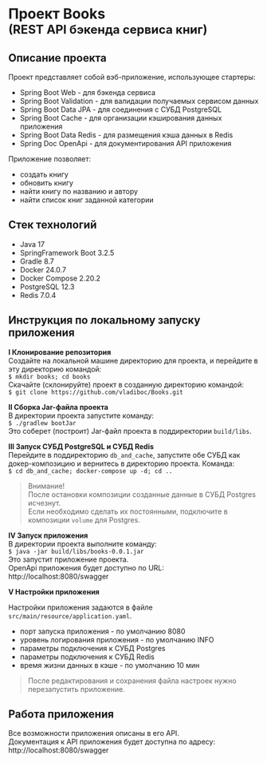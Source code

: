 # Проект Books<br><font size='5em'>(REST API бэкенда сервиса книг)</font>
## Описание проекта
Проект представляет собой вэб-приложение, использующее стартеры:
- Spring Boot Web - для бэкенда сервиса
- Spring Boot Validation - для валидации получаемых сервисом данных
- Spring Boot Data JPA - для соединения с СУБД PostgreSQL
- Spring Boot Cache - для организации кэширования данных приложения
- Spring Boot Data Redis - для размещения кэша данных в Redis
- Spring Doc OpenApi - для документирования API приложения

Приложение позволяет:
- создать книгу
- обновить книгу
- найти книгу по названию и автору
- найти список книг заданной категории

## Стек технологий
- Java 17
- SpringFramework Boot 3.2.5
- Gradle 8.7
- Docker 24.0.7
- Docker Compose 2.20.2
- PostgreSQL 12.3
- Redis 7.0.4

## Инструкция по локальному запуску приложения

**I Клонирование репозитория**  
Создайте на локальной машине директорию для проекта, и перейдите в эту директорию командой:  
```$ mkdir books; cd books```  
Скачайте (склонируйте) проект в созданную директорию командой:  
```$ git clone https://github.com/vladiboc/Books.git```  

**II Сборка Jar-файла проекта**  
В директории проекта запустите команду:  
```$ ./gradlew bootJar```  
Это соберет (построит) Jar-файл проекта в поддиректории `build/libs`.  

**III Запуск СУБД PostgreSQL и СУБД Redis**  
Перейдите в поддиректорию `db_and_cache`, запустите обе СУБД как докер-композицию и вернитесь в директорию проекта. Команда:  
```$ cd db_and_cache; docker-compose up -d; cd ..```  
> Внимание!  
> После остановки композиции созданные данные в СУБД Postgres исчезнут.  
> Если необходимо сделать их постоянными, подключите в композиции `volume` для Postgres.  

**IV Запуск приложения**  
В директории проекта выполните команду:  
```$ java -jar build/libs/books-0.0.1.jar```  
Это запустит приложение проекта.  
OpenApi приложения будет доступно по URL:  
http://localhost:8080/swagger

**V Настройки приложения**  

Настройки приложения задаются в файле `src/main/resource/application.yaml`.
- порт запуска приложения - по умолчанию 8080
- уровень логирования приложения - по умолчанию INFO
- параметры подключения к СУБД Postgres
- параметры подключения к СУБД Redis
- время жизни данных в кэше -  по умолчанию 10 мин  
> После редактирования и сохранения файла настроек нужно перезапустить приложение.

## Работа приложения
Все возможности приложения описаны в его API.  
Документация к API приложения будет доступна по адресу:  
http://localhost:8080/swagger  